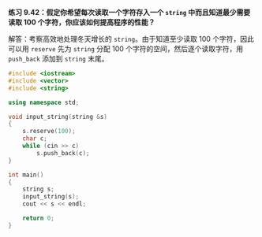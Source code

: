 **练习 9.42：假定你希望每次读取一个字符存入一个 `string` 中而且知道最少需要读取 100 个字符，你应该如何提高程序的性能？**

解答：考察高效地处理冬天增长的 `string`。由于知道至少读取 $100$ 个字符，因此可以用 `reserve` 先为 `string` 分配 $100$ 个字符的空间，然后逐个读取字符，用 `push_back` 添加到 `string` 末尾。

```cpp
#include <iostream>
#include <vector>
#include <string>

using namespace std;

void input_string(string &s)
{
    s.reserve(100);
    char c;
    while (cin >> c)
        s.push_back(c);
}

int main()
{
    string s;
    input_string(s);
    cout << s << endl;

    return 0;
}
```